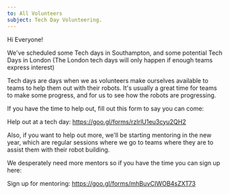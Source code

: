 ```yaml
---
to: All Volunteers
subject: Tech Day Volunteering.
---
```


Hi Everyone!

We've scheduled some Tech days in Southampton, and some potential Tech Days in London (The London tech days will only happen if enough teams express interest)

Tech days are days when we as volunteers make ourselves available to teams to help them out with their robots.
It's usually a great time for teams to make some progress, and for us to see how the robots are progressing.

If you have the time to help out, fill out this form to say you can come:

Help out at a tech day: https://goo.gl/forms/rzlrlU1eu3cyu2QH2

Also, if you want to help out more, we'll be starting mentoring in the new year, which are regular sessions where we go to teams where they are to assist them with their robot building.

We desperately need more mentors so if you have the time you can sign up here: 

Sign up for mentoring: https://goo.gl/forms/mhBuvCIWOB4sZXT73
